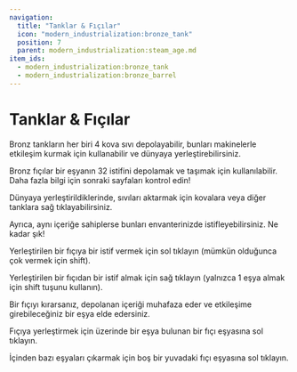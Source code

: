 ```yaml
---
navigation:
  title: "Tanklar & Fıçılar"
  icon: "modern_industrialization:bronze_tank"
  position: 7
  parent: modern_industrialization:steam_age.md
item_ids:
  - modern_industrialization:bronze_tank
  - modern_industrialization:bronze_barrel
---
```


# Tanklar & Fıçılar

Bronz tankların her biri 4 kova sıvı depolayabilir, bunları makinelerle etkileşim kurmak için kullanabilir ve dünyaya yerleştirebilirsiniz.

Bronz fıçılar bir eşyanın 32 istifini depolamak ve taşımak için kullanılabilir. Daha fazla bilgi için sonraki sayfaları kontrol edin!

Dünyaya yerleştirildiklerinde, sıvıları aktarmak için kovalara veya diğer tanklara sağ tıklayabilirsiniz.

Ayrıca, aynı içeriğe sahiplerse bunları envanterinizde istifleyebilirsiniz. Ne kadar şık!

<Recipe id="modern_industrialization:materials/bronze/craft/tank" />

Yerleştirilen bir fıçıya bir istif vermek için sol tıklayın (mümkün olduğunca çok vermek için shift).

Yerleştirilen bir fıçıdan bir istif almak için sağ tıklayın (yalnızca 1 eşya almak için shift tuşunu kullanın).

<Recipe id="modern_industrialization:materials/bronze/craft/barrel" />

Bir fıçıyı kırarsanız, depolanan içeriği muhafaza eder ve etkileşime girebileceğiniz bir eşya elde edersiniz.

Fıçıya yerleştirmek için üzerinde bir eşya bulunan bir fıçı eşyasına sol tıklayın.

İçinden bazı eşyaları çıkarmak için boş bir yuvadaki fıçı eşyasına sol tıklayın.

